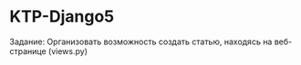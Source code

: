 # KTP-Django5

Задание: Организовать возможность создать статью, находясь на веб-странице (views.py)
